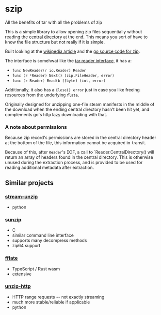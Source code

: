 # szip

All the benefits of tar with all the problems of zip




This is a simple library to allow opening zip files sequentially without
reading the [central directory][2] at the end. This means you sort of have to
know the file structure but not really if it is simple.

Built looking at the [wikipedia article][1] and the [go source code for
zip][3].

The interface is somehwat like the [tar reader interface][4], it has a:
- `func NewReader(r io.Reader) Reader`
- `func (r *Reader) Next() (zip.FileHeader, error)`
- `func (r Reader) Read(b []byte) (int, error)`

Additionally, it also has a `Close() error` just in case you like freeing
resources from the underlying [`flate`][5].

Originally designed for unzipping one-file steam manifests in the middle of the
download when the ending central directory hasn't been hit yet, and complements
go's http lazy downloading with that.


[1]: https://en.wikipedia.org/wiki/Zip_(file_format)
[2]: https://en.wikipedia.org/wiki/Zip_(file_format)#Central_directory_file_header
[3]: https://golang.org/src/archive/zip/
[4]: https://golang.org/pkg/archive/tar/#Reader
[5]: https://golang.org/pkg/compress/flate

### A note about permissions

Because zip record's permissions are stored in the central directory header
at the bottom of the file, this information cannot be acquired in-transit.

Because of this, after `Reader`'s EOF, a call to `Reader.CentralDirectory()
will return an array of headers found in the central directory.
This is otherwise unused during the extraction process, and is provided
to be used for reading additional metadata after extraction.


## Similar projects

### [stream-unzip](https://github.com/uktrade/stream-unzip)
- python

### [sunzip](https://github.com/madler/sunzip)
- C
- similar command line interface
- supports many decompress methods
- zip64 support

### [fflate](https://github.com/101arrowz/fflate)
- TypeScript / Rust wasm
- extensive

### [unzip-http](https://github.com/saulpw/unzip-http)

- HTTP range requests -- not exactly streaming
- much more stable/reliable if applicable
- python
